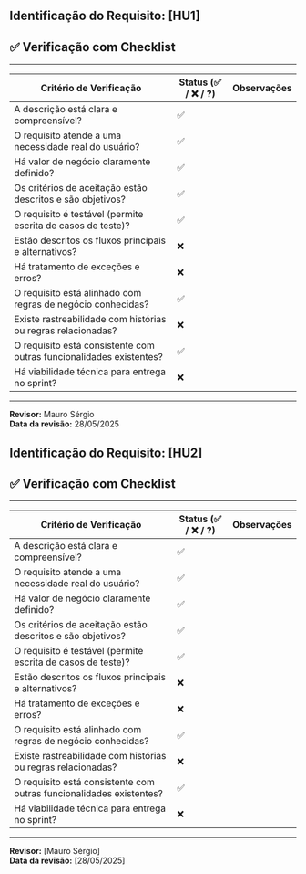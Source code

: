 **Identificação do Requisito:** [HU1]
---

## ✅ Verificação com Checklist
--------------------------------------------------------------------------------------------------------------
| Critério de Verificação                                              | Status (✅ / ❌ / ?) | Observações |
|----------------------------------------------------------------------|-----------------------|-------------|
| A descrição está clara e compreensível?                              | ✅                      |             |
| O requisito atende a uma necessidade real do usuário?                | ✅                      |             |
| Há valor de negócio claramente definido?                             | ✅                      |             |
| Os critérios de aceitação estão descritos e são objetivos?           | ✅                      |             |
| O requisito é testável (permite escrita de casos de teste)?          | ✅                      |             |
| Estão descritos os fluxos principais e alternativos?                 | ❌                      |             |
| Há tratamento de exceções e erros?                                   | ❌                      |             |
| O requisito está alinhado com regras de negócio conhecidas?          | ✅                      |             |
| Existe rastreabilidade com histórias ou regras relacionadas?         | ❌                      |             |
| O requisito está consistente com outras funcionalidades existentes?  | ✅                      |             |
| Há viabilidade técnica para entrega no sprint?                       | ❌                      |             |
--------------------------------------------------------------------------------------------------------------

**Revisor:** Mauro Sérgio  
**Data da revisão:** 28/05/2025


**Identificação do Requisito:** [HU2]
---

## ✅ Verificação com Checklist
--------------------------------------------------------------------------------------------------------------
| Critério de Verificação                                              | Status (✅ / ❌ / ?) | Observações |
|----------------------------------------------------------------------|-----------------------|-------------|
| A descrição está clara e compreensível?                              | ✅                      |             |
| O requisito atende a uma necessidade real do usuário?                | ✅                      |             |
| Há valor de negócio claramente definido?                             | ✅                      |             |
| Os critérios de aceitação estão descritos e são objetivos?           | ✅                      |             |
| O requisito é testável (permite escrita de casos de teste)?          | ✅                      |             |
| Estão descritos os fluxos principais e alternativos?                 | ❌                      |             |
| Há tratamento de exceções e erros?                                   | ❌                      |             |
| O requisito está alinhado com regras de negócio conhecidas?          | ✅                      |             |
| Existe rastreabilidade com histórias ou regras relacionadas?         | ❌                      |             |
| O requisito está consistente com outras funcionalidades existentes?  | ✅                      |             |
| Há viabilidade técnica para entrega no sprint?                       | ❌                      |             |
--------------------------------------------------------------------------------------------------------------

**Revisor:** [Mauro Sérgio]  
**Data da revisão:** [28/05/2025]